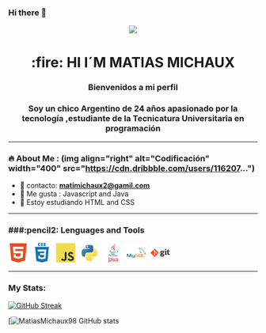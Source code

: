 ### Hi there 👋

<div id="header" align="center">
    <img src="https://media.giphy.com/media/v1.Y2lkPTc5MGI3NjExMDdmMTkyYWVhZTNiNDJlYWYyODk4NGUyMWQ5MTdkNzQyZDgwMjU0NiZjdD1n/9CffOPMLx0Hf2/giphy.gif" width="350">
    <h1 align="center">:fire: HI I´M MATIAS MICHAUX</h1>
    <H3 align="center"> Bienvenidos a mi perfil </H3>
    <h3 align="center"> Soy un chico Argentino de 24 años apasionado 
        por la tecnología ,estudiante de la Tecnicatura Universitaria en programación </h3>
</div>

--- 
### :fire: About Me :                         (img align="right" alt="Codificación" width="400" src="https://cdn.dribbble.com/users/116207...")
- :memo: contacto: **matimichaux2@gamil.com**
- :memo: Me gusta : Javascript and Java 
- :memo: Estoy estudiando HTML and CSS 

---
<div align="left">
    <h3>###:pencil2: Lenguages and Tools </h3>
   <div>
    <img src="https://github.com/devicons/devicon/blob/master/icons/html5/html5-plain.svg" title="HTML" alt="HTML" width="40" height="40"/>&nbsp;
    <img src="https://github.com/devicons/devicon/blob/master/icons/css3/css3-plain-wordmark.svg" title="HTML" alt="HTML" width="40" height="40"/>&nbsp;
    <img src="https://github.com/devicons/devicon/blob/master/icons/javascript/javascript-original.svg" title="HTML" alt="HTML" width="40" height="40"/>&nbsp;
    <img src="https://github.com/devicons/devicon/blob/master/icons/python/python-original.svg" title="HTML" alt="HTML" width="40" height="40"/>&nbsp;
    <img src="https://github.com/devicons/devicon/blob/master/icons/java/java-original-wordmark.svg" title="HTML" alt="HTML" width="40" height="40"/>&nbsp;
    <img src="https://github.com/devicons/devicon/blob/master/icons/mysql/mysql-original-wordmark.svg" title="HTML" alt="HTML" width="40" height="40"/>&nbsp;
    <img src="https://github.com/devicons/devicon/blob/master/icons/git/git-original-wordmark.svg" title="HTML" alt="HTML" width="40" height="40"/>&nbsp;
   </div>
    
---
### My Stats:

[![GitHub Streak](http://github-readme-streak-stats.herokuapp.com?user=MatiasMichaux98&theme=neon&border_radius=20&locale=es)](https://git.io/streak-stats)

[![MatiasMichaux98 GitHub stats](https://github-readme-stats.vercel.app/api?username=anuraghazra&show_icons=true&theme=radical)
    


